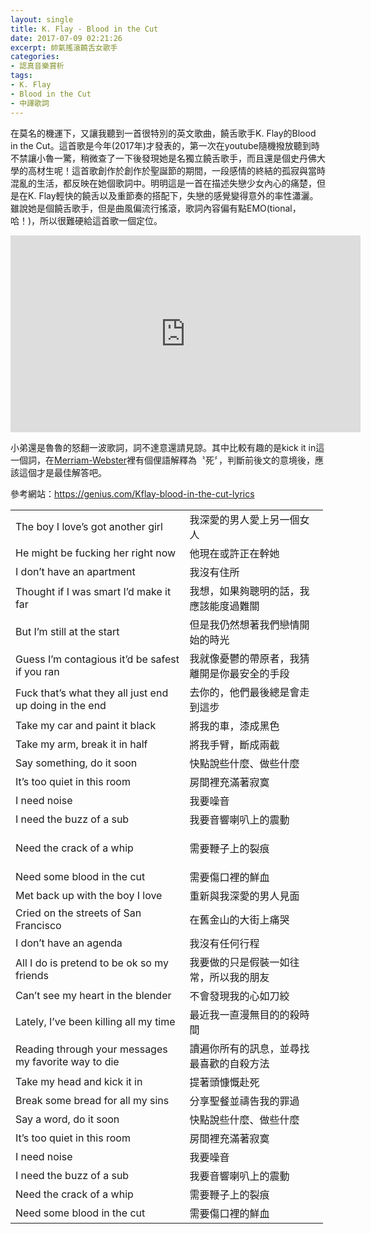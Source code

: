 ```yaml
---
layout: single
title: K. Flay - Blood in the Cut
date: 2017-07-09 02:21:26
excerpt: 帥氣搖滾饒舌女歌手
categories:
- 認真音樂賞析
tags:
- K. Flay
- Blood in the Cut
- 中譯歌詞
---
```


在莫名的機運下，又讓我聽到一首很特別的英文歌曲，饒舌歌手K. Flay的Blood in the Cut。這首歌是今年(2017年)才發表的，第一次在youtube隨機撥放聽到時不禁讓小魯一驚，稍微查了一下後發現她是名獨立饒舌歌手，而且還是個史丹佛大學的高材生呢！這首歌創作於創作於聖誕節的期間，一段感情的終結的孤寂與當時混亂的生活，都反映在她個歌詞中。明明這是一首在描述失戀少女內心的痛楚，但是在K. Flay輕快的饒舌以及重節奏的搭配下，失戀的感覺變得意外的率性瀟灑。雖說她是個饒舌歌手，但是曲風偏流行搖滾，歌詞內容偏有點EMO(tional，哈！)，所以很難硬給這首歌一個定位。


<p style="text-align: center;"><iframe allowfullscreen="" class="" frameborder="0" height="315" src="https://www.youtube.com/embed/k2WcOdz96ko?wmode=transparent" width="560"></iframe></p>

小弟還是魯魯的怒翻一波歌詞，詞不達意還請見諒。其中比較有趣的是kick it in這一個詞，在<a href="https://www.merriam-webster.com/dictionary/kick%20in">Merriam-Webster</a>裡有個俚語解釋為〝死〞，判斷前後文的意境後，應該這個才是最佳解答吧。

參考網站：<a href="https://genius.com/Kflay-blood-in-the-cut-lyrics">https://genius.com/Kflay-blood-in-the-cut-lyrics</a>

<table align="center" border="0" cellpadding="1" cellspacing="1" style="width:500px">
	<tbody>
		<tr>
			<td>The boy I love’s got another girl</td>
			<td>我深愛的男人愛上另一個女人</td>
		</tr>
		<tr>
			<td>He might be fucking her right now</td>
			<td>他現在或許正在幹她</td>
		</tr>
		<tr>
			<td>I don’t have an apartment</td>
			<td>我沒有住所</td>
		</tr>
		<tr>
			<td>Thought if I was smart I’d make it far</td>
			<td>我想，如果夠聰明的話，我應該能度過難關</td>
		</tr>
		<tr>
			<td>But I’m still at the start</td>
			<td>但是我仍然想著我們戀情開始的時光</td>
		</tr>
		<tr>
			<td>Guess I’m contagious it’d be safest if you ran</td>
			<td>我就像憂鬱的帶原者，我猜離開是你最安全的手段</td>
		</tr>
		<tr>
			<td>Fuck that’s what they all just end up doing in the end</td>
			<td>去你的，他們最後總是會走到這步</td>
		</tr>
		<tr>
			<td>Take my car and paint it black</td>
			<td>將我的車，漆成黑色</td>
		</tr>
		<tr>
			<td>Take my arm, break it in half</td>
			<td>將我手臂，斷成兩截</td>
		</tr>
		<tr>
			<td>Say something, do it soon</td>
			<td>快點說些什麼、做些什麼</td>
		</tr>
		<tr>
			<td>It’s too quiet in this room</td>
			<td>房間裡充滿著寂寞</td>
		</tr>
		<tr>
		</tr>
		<tr>
			<td>I need noise</td>
			<td>我要噪音</td>
		</tr>
		<tr>
			<td>I need the buzz of a sub</td>
			<td>我要音響喇叭上的震動</td>
		</tr>
		<tr>
			<td>Need the crack of a whip</td>
			<td>
<p>需要鞭子上的裂痕
			</td>
		</tr>
		<tr>
			<td>Need some blood in the cut</td>
			<td>需要傷口裡的鮮血</td>
		</tr>
		<tr>
		</tr>
		<tr>
			<td>Met back up with the boy I love</td>
			<td>重新與我深愛的男人見面</td>
		</tr>
		<tr>
			<td>Cried on the streets of San Francisco</td>
			<td>在舊金山的大街上痛哭</td>
		</tr>
		<tr>
			<td>I don’t have an agenda</td>
			<td>我沒有任何行程</td>
		</tr>
		<tr>
			<td>All I do is pretend to be ok so my friends</td>
			<td>我要做的只是假裝一如往常，所以我的朋友</td>
		</tr>
		<tr>
			<td>Can’t see my heart in the blender</td>
			<td>不會發現我的心如刀絞</td>
		</tr>
		<tr>
			<td>Lately, I’ve been killing all my time</td>
			<td>最近我一直漫無目的的殺時間</td>
		</tr>
		<tr>
			<td>Reading through your messages my favorite way to die</td>
			<td>讀遍你所有的訊息，並尋找最喜歡的自殺方法</td>
		</tr>
		<tr>
			<td>Take my head and kick it in</td>
			<td>提著頭慷慨赴死</td>
		</tr>
		<tr>
			<td>Break some bread for all my sins</td>
			<td>分享聖餐並禱告我的罪過</td>
		</tr>
		<tr>
			<td>Say a word, do it soon</td>
			<td>快點說些什麼、做些什麼</td>
		</tr>
		<tr>
			<td>It’s too quiet in this room</td>
			<td>房間裡充滿著寂寞</td>
		</tr>
		<tr>
		</tr>
		<tr>
			<td>I need noise</td>
			<td>我要噪音</td>
		</tr>
		<tr>
			<td>I need the buzz of a sub</td>
			<td>我要音響喇叭上的震動</td>
		</tr>
		<tr>
			<td>Need the crack of a whip</td>
			<td>需要鞭子上的裂痕</td>
		</tr>
		<tr>
			<td>Need some blood in the cut</td>
			<td>需要傷口裡的鮮血</td>
		</tr>
	</tbody>
</table>
